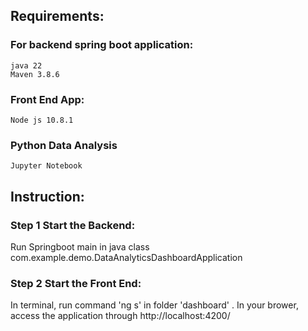 ## Requirements:

  ### For backend spring boot application:
    java 22
    Maven 3.8.6

  ### Front End App:
    Node js 10.8.1
  
  ### Python Data Analysis
    Jupyter Notebook

## Instruction:
  
### Step 1 Start the Backend:
  Run Springboot main in java class com.example.demo.DataAnalyticsDashboardApplication

### Step 2 Start the Front End:
  In terminal, run command 'ng s' in folder 'dashboard' .
  In your brower, access the application through http://localhost:4200/
  

